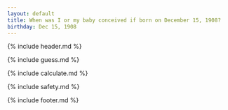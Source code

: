 ```yaml
---
layout: default
title: When was I or my baby conceived if born on December 15, 1908?
birthday: Dec 15, 1908
---
```


{% include header.md %}

{% include guess.md %}

{% include calculate.md %}

{% include safety.md %}

{% include footer.md %}



